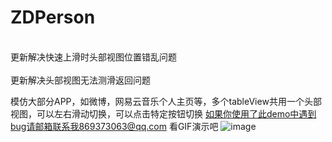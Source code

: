 # ZDPerson
<br>
更新解决快速上滑时头部视图位置错乱问题
<br/>
<br>更新解决头部视图无法测滑返回问题
<br/>


模仿大部分APP，如微博，网易云音乐个人主页等，多个tableView共用一个头部视图，可以左右滑动切换，可以点击特定按钮切换
如果你使用了此demo中遇到bug请邮箱联系我869373063@qq.com
看GIF演示吧
![image](https://github.com/zhaoduo/ZDPerson/blob/master/ZDPerson/image/person.gif)
